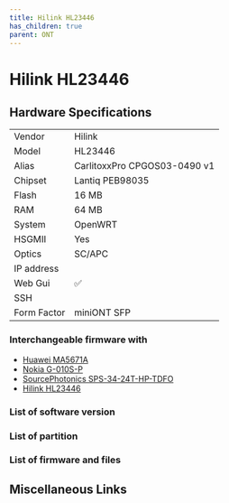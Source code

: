 ```yaml
---
title: Hilink HL23446
has_children: true
parent: ONT
---
```


# Hilink HL23446

## Hardware Specifications

|          |               |
|----------|---------------|
| Vendor   | Hilink        |
| Model    | HL23446      |
| Alias | CarlitoxxPro CPGOS03-0490 v1 |
| Chipset  | Lantiq PEB98035 |
| Flash | 16 MB |
| RAM | 64 MB |
| System | OpenWRT |
| HSGMII | Yes |
| Optics | SC/APC |
| IP address |   |
| Web Gui | ✅ |
| SSH | |
| Form Factor | miniONT SFP |

### Interchangeable firmware with

- [Huawei MA5671A](ont-huawei-ma5671a)
- [Nokia G-010S-P](ont-nokia-g-s010s-p)
- [SourcePhotonics SPS-34-24T-HP-TDFO](ont-SourcePhotonics-SPS-34-24T-HP-TDFO)
- [Hilink HL23446](ont-Hilink-HL23446)

### List of software version
### List of partition
### List of firmware and files
## Miscellaneous Links

